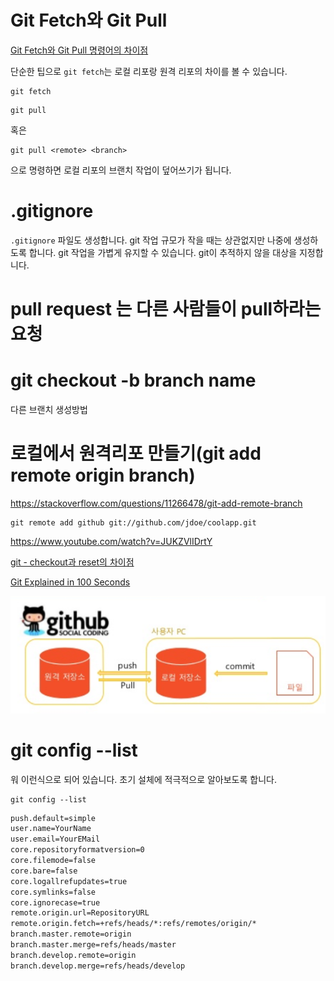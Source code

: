 # Git Fetch와 Git Pull

[Git Fetch와 Git Pull 명령어의 차이점](https://www.freecodecamp.org/korean/news/git-fetch-vs-pull/)

단순한 팁으로 `git fetch`는 로컬 리포랑 원격 리포의 차이를 볼 수 있습니다.

```shell
git fetch
```

```shell
git pull
```

혹은

```shell
git pull <remote> <branch>
```

으로 명령하면 로컬 리포의 브랜치 작업이 덮어쓰기가 됩니다.

# .gitignore

`.gitignore` 파일도 생성합니다. git 작업 규모가 작을 때는 상관없지만 나중에 생성하도록 합니다. git 작업을 가볍게 유지할 수 있습니다. git이 추적하지 않을 대상을 지정합니다.

# pull request 는 다른 사람들이 pull하라는 요청

# git checkout -b branch name

다른 브랜치 생성방법

# 로컬에서 원격리포 만들기(git add remote origin branch)

https://stackoverflow.com/questions/11266478/git-add-remote-branch

```shell
git remote add github git://github.com/jdoe/coolapp.git
```

https://www.youtube.com/watch?v=JUKZVlIDrtY

[git - checkout과 reset의 차이점](https://www.youtube.com/shorts/tGBAcAVKG-w)

[Git Explained in 100 Seconds](https://www.youtube.com/watch?v=hwP7WQkmECE)

![Pull & Push](<img/image%20(6).png>)

# git config --list

워 이런식으로 되어 있습니다. 초기 설체에 적극적으로 알아보도록 합니다.

```shell
git config --list
```

```txt
push.default=simple
user.name=YourName
user.email=YourEMail
core.repositoryformatversion=0
core.filemode=false
core.bare=false
core.logallrefupdates=true
core.symlinks=false
core.ignorecase=true
remote.origin.url=RepositoryURL
remote.origin.fetch=+refs/heads/*:refs/remotes/origin/*
branch.master.remote=origin
branch.master.merge=refs/heads/master
branch.develop.remote=origin
branch.develop.merge=refs/heads/develop
```
